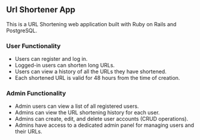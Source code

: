 ## Url Shortener App

This is a URL Shortening web application built with Ruby on Rails and PostgreSQL.

### User Functionality

- Users can register and log in.
- Logged-in users can shorten long URLs.
- Users can view a history of all the URLs they have shortened.
- Each shortened URL is valid for 48 hours from the time of creation.

### Admin Functionality

- Admin users can view a list of all registered users.
- Admins can view the URL shortening history for each user.
- Admins can create, edit, and delete user accounts (CRUD operations).
- Admins have access to a dedicated admin panel for managing users and their URLs.
